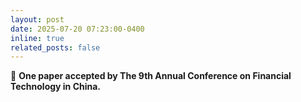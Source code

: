 ```yaml
---
layout: post
date: 2025-07-20 07:23:00-0400
inline: true
related_posts: false
---
```


:star2: **One paper accepted by The 9th Annual Conference on Financial Technology in China.**
